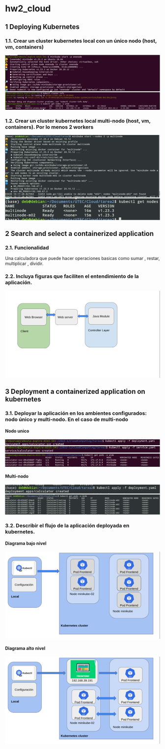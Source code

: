 # hw2_cloud

## 1 **Deploying Kubernetes**
### 1.1. Crear un cluster kubernetes local con un único nodo (host, vm, containers)
![](startonenode.png)
![](kubectlonenode.png)

### 1.2. Crear un cluster kubernetes local multi-nodo (host, vm, containers). Por lo menos 2 workers
![](multinode.png)
![](multinode_info.png)

## 2 **Search and select a containerized application**



### 2.1. Funcionalidad
Una calculadora que puede hacer operaciones basicas como sumar , restar, multiplicar , dividir.
### 2.2. Incluya figuras que faciliten el entendimiento de la aplicación.

![](diagrama3.png)



## 3 **Deployment a containerized application on kubernetes**
### 3.1. Deployar la aplicación en los ambientes configurados: nodo único y multi-nodo. En el caso de multi-nodo
#### Nodo unico 
![](deploy1.1.png)
![](deploy1.2.png)
![](deploy1.3.png)

#### Multi-nodo 
![](deployment_multinode.png)
![](pods_multinode.png)


### 3.2. Describir el flujo de la aplicación deployada en kubernetes.
#### Diagrama bajo nivel
![](diagrama1.png)
#### Diagrama alto nivel
![](diagrama2.png)


